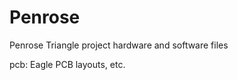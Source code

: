 Penrose
=======

Penrose Triangle project hardware and software files

pcb: Eagle PCB layouts, etc.
